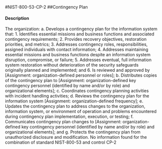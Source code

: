 #NIST-800-53-CP-2
##Contingency Plan
#### Description
The organization:
  a.  Develops a contingency plan for the information system that:
    1.  Identifies essential missions and business functions and associated contingency requirements;
    2.  Provides recovery objectives, restoration priorities, and metrics;
    3.  Addresses contingency roles, responsibilities, assigned individuals with contact information;
    4.  Addresses maintaining essential missions and business functions despite an information system disruption, compromise, or failure;
    5.  Addresses eventual, full information system restoration without deterioration of the security safeguards originally planned and implemented; and
    6.  Is reviewed and approved by [Assignment: organization-defined personnel or roles];
  b.  Distributes copies of the contingency plan to [Assignment: organization-defined key contingency personnel (identified by name and/or by role) and organizational elements];
  c.  Coordinates contingency planning activities with incident handling activities;
  d.  Reviews the contingency plan for the information system [Assignment: organization-defined frequency];
  e.  Updates the contingency plan to address changes to the organization, information system, or environment of operation and problems encountered during contingency plan implementation, execution, or testing;
  f.  Communicates contingency plan changes to [Assignment: organization-defined key contingency personnel (identified by name and/or by role) and organizational elements]; and
  g.  Protects the contingency plan from unauthorized disclosure and modification.
No information found for the combination of standard NIST-800-53 and control CP-2
